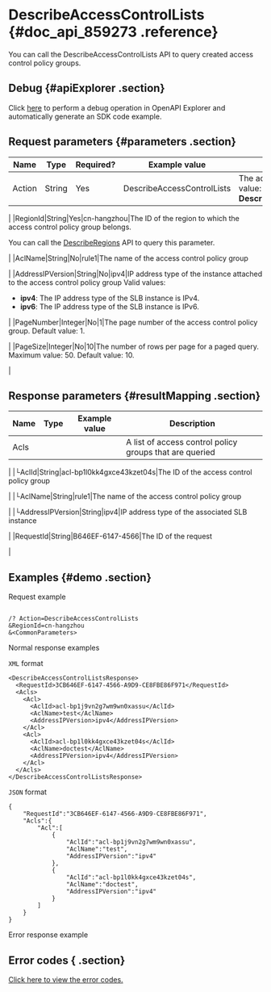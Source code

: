 # DescribeAccessControlLists {#doc_api_859273 .reference}

You can call the DescribeAccessControlLists API to query created access control policy groups.

## Debug {#apiExplorer .section}

Click [here](https://api.aliyun.com/#product=Slb&api=DescribeAccessControlLists) to perform a debug operation in OpenAPI Explorer and automatically generate an SDK code example.

## Request parameters {#parameters .section}

|Name|Type|Required?|Example value|Description|
|----|----|---------|-------------|-----------|
|Action|String|Yes|DescribeAccessControlLists|The action to perform. Valid value: **DescribeAccessControlLists**.

 |
|RegionId|String|Yes|cn-hangzhou|The ID of the region to which the access control policy group belongs.

 You can call the [DescribeRegions](~~27584~~) API to query this parameter.

 |
|AclName|String|No|rule1|The name of the access control policy group

 |
|AddressIPVersion|String|No|ipv4|IP address type of the instance attached to the access control policy group Valid values:

 -   **ipv4**: The IP address type of the SLB instance is IPv4.
-   **ipv6**: The IP address type of the SLB instance is IPv6.

 |
|PageNumber|Integer|No|1|The page number of the access control policy group. Default value: 1.

 |
|PageSize|Integer|No|10|The number of rows per page for a paged query. Maximum value: 50. Default value: 10.

 |

## Response parameters {#resultMapping .section}

|Name|Type|Example value|Description|
|----|----|-------------|-----------|
|Acls| | |A list of access control policy groups that are queried

 |
|└AclId|String|acl-bp1l0kk4gxce43kzet04s|The ID of the access control policy group

 |
|└AclName|String|rule1|The name of the access control policy group

 |
|└AddressIPVersion|String|ipv4|IP address type of the associated SLB instance

 |
|RequestId|String|B646EF-6147-4566|The ID of the request

 |

## Examples {#demo .section}

Request example

``` {#request_demo}

/? Action=DescribeAccessControlLists
&RegionId=cn-hangzhou
&<CommonParameters>

```

Normal response examples

`XML` format

``` {#xml_return_success_demo}
<DescribeAccessControlListsResponse>
  <RequestId>3CB646EF-6147-4566-A9D9-CE8FBE86F971</RequestId>
  <Acls>
    <Acl>
      <AclId>acl-bp1j9vn2g7wm9wn0xassu</AclId>
      <AclName>test</AclName>
      <AddressIPVersion>ipv4</AddressIPVersion>
    </Acl>
    <Acl>
      <AclId>acl-bp1l0kk4gxce43kzet04s</AclId>
      <AclName>doctest</AclName>
      <AddressIPVersion>ipv4</AddressIPVersion>
    </Acl>
  </Acls>
</DescribeAccessControlListsResponse>

```

`JSON` format

``` {#json_return_success_demo}
{
	"RequestId":"3CB646EF-6147-4566-A9D9-CE8FBE86F971",
	"Acls":{
		"Acl":[
			{
				"AclId":"acl-bp1j9vn2g7wm9wn0xassu",
				"AclName":"test",
				"AddressIPVersion":"ipv4"
			},
			{
				"AclId":"acl-bp1l0kk4gxce43kzet04s",
				"AclName":"doctest",
				"AddressIPVersion":"ipv4"
			}
		]
	}
}
```

Error response example

## Error codes { .section}

[Click here to view the error codes.](https://error-center.aliyun.com/status/product/Slb)

